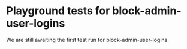 # Playground tests for block-admin-user-logins
We are still awaiting the first test run for block-admin-user-logins.
